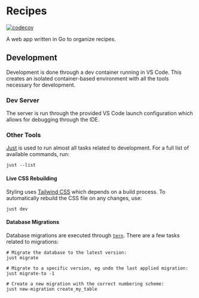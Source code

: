 # Recipes

[![codecov](https://codecov.io/gh/cdriehuys/recipes/graph/badge.svg?token=5pKiYfFX59)](https://codecov.io/gh/cdriehuys/recipes)

A web app written in Go to organize recipes.

## Development

Development is done through a dev container running in VS Code. This creates an
isolated container-based environment with all the tools necessary for
development.

### Dev Server

The server is run through the provided VS Code launch configuration which allows
for debugging through the IDE.

### Other Tools

[Just][just] is used to run almost all tasks related to development. For a full
list of available commands, run:
```shell
just --list
```

#### Live CSS Rebuilding

Styling uses [Tailwind CSS][tailwind-css] which depends on a build process. To
automatically rebuild the CSS file on any changes, use:
```shell
just dev
```

#### Database Migrations

Database migrations are executed through [`tern`][tern]. There are a few tasks
related to migrations:
```shell
# Migrate the database to the latest version:
just migrate

# Migrate to a specific version, eg undo the last applied migration:
just migrate-to -1

# Create a new migration with the correct numbering scheme:
just new-migration create_my_table
```

[just]: https://github.com/casey/just
[tailwind-css]: https://tailwindcss.com/
[tern]: https://github.com/jackc/tern/
